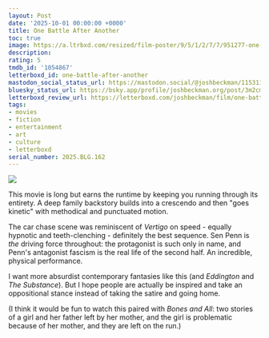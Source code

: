 ```yaml
---
layout: Post
date: '2025-10-01 00:00:00 +0000'
title: One Battle After Another
toc: true
image: https://a.ltrbxd.com/resized/film-poster/9/5/1/2/7/7/951277-one-battle-after-another-0-600-0-900-crop.jpg?v=d27c4cc662
description:
rating: 5
tmdb_id: '1054867'
letterboxd_id: one-battle-after-another
mastodon_social_status_url: https://mastodon.social/@joshbeckman/115311445924743418
bluesky_status_url: https://bsky.app/profile/joshbeckman.org/post/3m2cmatos642o
letterboxd_review_url: https://letterboxd.com/joshbeckman/film/one-battle-after-another/
tags:
- movies
- fiction
- entertainment
- art
- culture
- letterboxd
serial_number: 2025.BLG.162
---
```

 <p><img src="https://a.ltrbxd.com/resized/film-poster/9/5/1/2/7/7/951277-one-battle-after-another-0-600-0-900-crop.jpg?v=d27c4cc662"/></p> <p>This movie is long but earns the runtime by keeping you running through its entirety. A deep family backstory builds into a crescendo and then "goes kinetic" with methodical and punctuated motion.</p><p>The car chase scene was reminiscent of <em>Vertigo</em> on speed - equally hypnotic and teeth-clenching - definitely the best sequence. Sen Penn is <em>the</em> driving force throughout: the protagonist is such only in name, and Penn's antagonist fascism is the real life of the second half. An incredible, physical performance.</p><p>I want more absurdist contemporary fantasies like this (and <em>Eddington</em> and <em>The Substance</em>). But I hope people are actually be inspired and take an oppositional stance instead of taking the satire and going home.</p><p>(I think it would be fun to watch this paired with <em>Bones and All</em>: two stories of a girl and her father left by her mother, and the girl is problematic because of her mother, and they are left on the run.)</p> 
